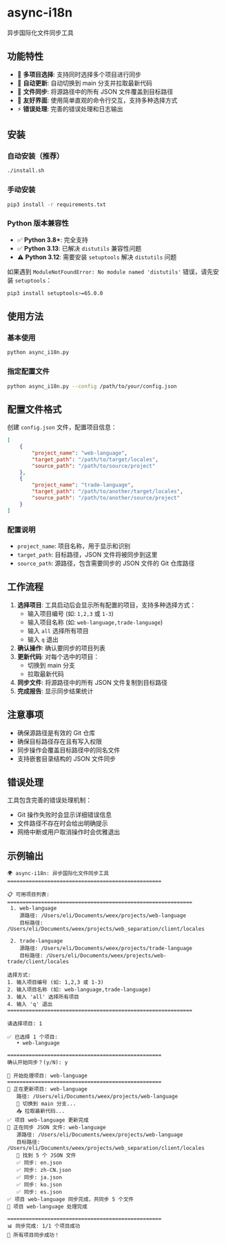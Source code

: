 # async-i18n

异步国际化文件同步工具

## 功能特性

- 🎯 **多项目选择**: 支持同时选择多个项目进行同步
- 🔄 **自动更新**: 自动切换到 main 分支并拉取最新代码
- 📁 **文件同步**: 将源路径中的所有 JSON 文件覆盖到目标路径
- 🎨 **友好界面**: 使用简单直观的命令行交互，支持多种选择方式
- ⚡ **错误处理**: 完善的错误处理和日志输出

## 安装

### 自动安装（推荐）

```bash
./install.sh
```

### 手动安装

```bash
pip3 install -r requirements.txt
```

### Python 版本兼容性

- ✅ **Python 3.8+**: 完全支持
- ✅ **Python 3.13**: 已解决 `distutils` 兼容性问题
- ⚠️ **Python 3.12**: 需要安装 `setuptools` 解决 `distutils` 问题

如果遇到 `ModuleNotFoundError: No module named 'distutils'` 错误，请先安装 `setuptools`：

```bash
pip3 install setuptools>=65.0.0
```

## 使用方法

### 基本使用

```bash
python async_i18n.py
```

### 指定配置文件

```bash
python async_i18n.py --config /path/to/your/config.json
```

## 配置文件格式

创建 `config.json` 文件，配置项目信息：

```json
[
    {
        "project_name": "web-language",
        "target_path": "/path/to/target/locales",
        "source_path": "/path/to/source/project"
    },
    {
        "project_name": "trade-language", 
        "target_path": "/path/to/another/target/locales",
        "source_path": "/path/to/another/source/project"
    }
]
```

### 配置说明

- `project_name`: 项目名称，用于显示和识别
- `target_path`: 目标路径，JSON 文件将被同步到这里
- `source_path`: 源路径，包含需要同步的 JSON 文件的 Git 仓库路径

## 工作流程

1. **选择项目**: 工具启动后会显示所有配置的项目，支持多种选择方式：
   - 输入项目编号 (如: `1,2,3` 或 `1-3`)
   - 输入项目名称 (如: `web-language,trade-language`)
   - 输入 `all` 选择所有项目
   - 输入 `q` 退出
2. **确认操作**: 确认要同步的项目列表
3. **更新代码**: 对每个选中的项目：
   - 切换到 main 分支
   - 拉取最新代码
4. **同步文件**: 将源路径中的所有 JSON 文件复制到目标路径
5. **完成报告**: 显示同步结果统计

## 注意事项

- 确保源路径是有效的 Git 仓库
- 确保目标路径存在且有写入权限
- 同步操作会覆盖目标路径中的同名文件
- 支持嵌套目录结构的 JSON 文件同步

## 错误处理

工具包含完善的错误处理机制：

- Git 操作失败时会显示详细错误信息
- 文件路径不存在时会给出明确提示
- 网络中断或用户取消操作时会优雅退出

## 示例输出

```
🌍 async-i18n: 异步国际化文件同步工具
==================================================

📋 可用项目列表:
============================================================
 1. web-language
    源路径: /Users/eli/Documents/weex/projects/web-language
    目标路径: /Users/eli/Documents/weex/projects/web_separation/client/locales

 2. trade-language
    源路径: /Users/eli/Documents/weex/projects/trade-language
    目标路径: /Users/eli/Documents/weex/projects/web-trade/client/locales

选择方式:
1. 输入项目编号 (如: 1,2,3 或 1-3)
2. 输入项目名称 (如: web-language,trade-language)
3. 输入 'all' 选择所有项目
4. 输入 'q' 退出
============================================================

请选择项目: 1

✅ 已选择 1 个项目:
   • web-language

==================================================
确认开始同步？(y/N): y

🚀 开始处理项目: web-language
==================================================
🔄 正在更新项目: web-language
   路径: /Users/eli/Documents/weex/projects/web-language
   📍 切换到 main 分支...
   📥 拉取最新代码...
✅ 项目 web-language 更新完成
📁 正在同步 JSON 文件: web-language
   源路径: /Users/eli/Documents/weex/projects/web-language
   目标路径: /Users/eli/Documents/weex/projects/web_separation/client/locales
   📄 找到 5 个 JSON 文件
   ✅ 同步: en.json
   ✅ 同步: zh-CN.json
   ✅ 同步: ja.json
   ✅ 同步: ko.json
   ✅ 同步: es.json
✅ 项目 web-language 同步完成，共同步 5 个文件
🎉 项目 web-language 处理完成

==================================================
📊 同步完成: 1/1 个项目成功
🎉 所有项目同步成功！
```
